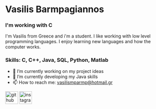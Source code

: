 # Vasilis Barmpagiannos
### I'm working with C
I'm Vasilis from Greece and i'm a student. I like working with low level programming languages. I enjoy learning new languages and how the computer works.

### Skills: C, C++, Java, SQL, Python, Matlab

- 🔭 I’m currently working on my project ideas
- 🌱 I’m currently developing my Java skills
- 📫 How to reach me: vasilismparmp@hotmail.gr


[<img src='https://cdn.jsdelivr.net/npm/simple-icons@3.0.1/icons/github.svg' alt='github' height='40'>](https://github.com/barmpagiannos)  [<img src='https://cdn.jsdelivr.net/npm/simple-icons@3.0.1/icons/instagram.svg' alt='instagram' height='40'>](https://www.instagram.com/vasilis_mpgn/)  

